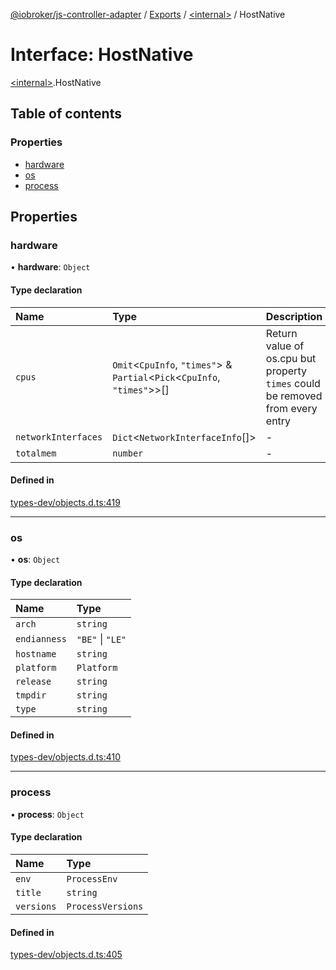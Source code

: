 [@iobroker/js-controller-adapter](../README.md) / [Exports](../modules.md) / [\<internal\>](../modules/internal_.md) / HostNative

# Interface: HostNative

[\<internal\>](../modules/internal_.md).HostNative

## Table of contents

### Properties

- [hardware](internal_.HostNative.md#hardware)
- [os](internal_.HostNative.md#os)
- [process](internal_.HostNative.md#process)

## Properties

### hardware

• **hardware**: `Object`

#### Type declaration

| Name | Type | Description |
| :------ | :------ | :------ |
| `cpus` | `Omit`\<`CpuInfo`, ``"times"``\> & `Partial`\<`Pick`\<`CpuInfo`, ``"times"``\>\>[] | Return value of os.cpu but property `times` could be removed from every entry |
| `networkInterfaces` | `Dict`\<`NetworkInterfaceInfo`[]\> | - |
| `totalmem` | `number` | - |

#### Defined in

[types-dev/objects.d.ts:419](https://github.com/ioBroker/ioBroker.js-controller/blob/91f9b082f16aa9a511b440c286768c78810f47d7/packages/types-dev/objects.d.ts#L419)

___

### os

• **os**: `Object`

#### Type declaration

| Name | Type |
| :------ | :------ |
| `arch` | `string` |
| `endianness` | ``"BE"`` \| ``"LE"`` |
| `hostname` | `string` |
| `platform` | `Platform` |
| `release` | `string` |
| `tmpdir` | `string` |
| `type` | `string` |

#### Defined in

[types-dev/objects.d.ts:410](https://github.com/ioBroker/ioBroker.js-controller/blob/91f9b082f16aa9a511b440c286768c78810f47d7/packages/types-dev/objects.d.ts#L410)

___

### process

• **process**: `Object`

#### Type declaration

| Name | Type |
| :------ | :------ |
| `env` | `ProcessEnv` |
| `title` | `string` |
| `versions` | `ProcessVersions` |

#### Defined in

[types-dev/objects.d.ts:405](https://github.com/ioBroker/ioBroker.js-controller/blob/91f9b082f16aa9a511b440c286768c78810f47d7/packages/types-dev/objects.d.ts#L405)
